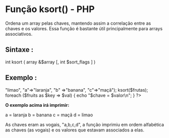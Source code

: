 <body>
	<h1>Função ksort() - PHP</h1>
	<p>Ordena um array pelas chaves, mantendo assim a correlação entre as chaves e os valores. Essa função é bastante útil principalmente para arrays associativos.</p>

<h2>Sintaxe :</h2>
<p>int ksort ( array &$array [, int $sort_flags ] )</p>

<h2>Exemplo :</h2>
<p><?php
	$frutas = array("d"=>"limao", "a"=>"laranja", "b" =>"banana", "c"=>"maçã");
	ksort($frutas);
	foreach ($fruits as $key => $val) {
    	echo "$chave = $valor\n";
	}
?>

<b>O exemplo acima irá imprimir:</b>

a = laranja
b = banana
c = maçã
d = limao</p>
<p>As chaves eram as vogais, "a,b,c,d", a função imprimiu em ordem alfabética as chaves (as vogais) e os valores que estavam associados a elas.</p>
</body>